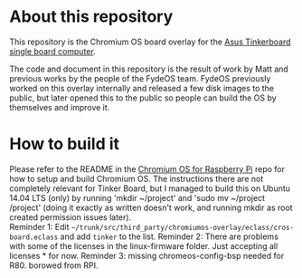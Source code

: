 # About this repository

This repository is the Chromium OS board overlay for the [Asus Tinkerboard single board computer](https://www.asus.com/us/Single-Board-Computer/Tinker-Board/).

The code and document in this repository is the result of work by Matt and previous works by the people of the FydeOS team. FydeOS previously worked on this overlay internally and released a few disk images to the public, but later opened this to the public so people can build the OS by themselves and improve it.


# How to build it

Please refer to the README in the [Chromium OS for Raspberry Pi](https://github.com/FydeOS/chromium_os_for_raspberry_pi) repo for how to setup and build Chromium OS. The instructions there are not completely relevant for Tinker Board, but I managed to build this on Ubuntu 14.04 LTS (only) by running 'mkdir ~/project' and 'sudo mv ~/project /project' (doing it exactly as written doesn't work, and running mkdir as root created permission issues later).  
Reminder 1: Edit `~/trunk/src/third_party/chromiumos-overlay/eclass/cros-board.eclass` and add `tinker` to the list.
Reminder 2: There are problems with some of the licenses in the linux-firmware folder. Just accepting all licenses * for now.
Reminder 3: missing chromeos-config-bsp needed for R80. borowed from RPI.
